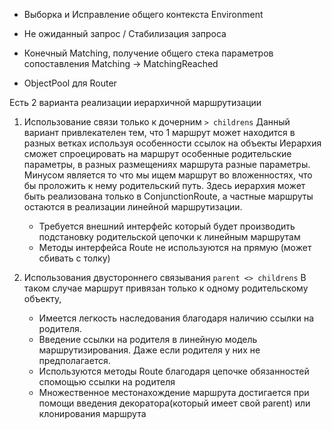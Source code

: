 
- Выборка и Исправление общего контекста Environment
- Не ожиданный запрос / Стабилизация запроса

- Конечный Matching, получение общего стека параметров сопоставления Matching -> MatchingReached
- ObjectPool для Router

Есть 2 варианта реализации иерархичной маршрутизации




1. Использование связи только к дочерним `> childrens`
Данный вариант привлекателен тем, что 1 маршрут может находится в разных ветках используя особенности ссылок на объекты
Иерархия сможет спроецировать на маршрут особенные родительские параметры, в разных размещениях маршрута разные параметры.
Минусом является то что мы ищем маршрут во вложенностях, что бы проложить к нему родительский путь.
Здесь иерархия может быть реализована только в ConjunctionRoute, а частные маршруты остаются в реализации линейной маршрутизации.
	- Требуется внешний интерфейс который будет производить подстановку родительской цепочки к линейным маршрутам
	- Методы интерфейса Route не используются на прямую (может сбивать с толку)
	
2. Использования двустороннего связывания `parent <> childrens`
В таком случае маршрут привязан только к одному родительскому объекту, 
	- Имеется легкость наследования благодаря наличию ссылки на родителя.
	- Введение ссылки на родителя в линейную модель маршрутизирования. Даже если родителя у них не предполагается.
	- Используются методы Route благодаря цепочке обязанностей спомощью ссылки на родителя
	- Множественное местонахождение маршрута достигается при помощи введения декоратора(который имеет свой parent) или клонирования маршрута







